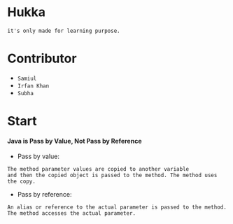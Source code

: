 # Hukka

```it's only made for learning purpose.```

# Contributor
- `Samiul`
- `Irfan Khan`
- `Subha`

# Start

#### Java is Pass by Value, Not Pass by Reference

+ Pass by value: 
```
The method parameter values are copied to another variable 
and then the copied object is passed to the method. The method uses the copy.
```

+ Pass by reference: 
``` 
An alias or reference to the actual parameter is passed to the method. 
The method accesses the actual parameter.
```